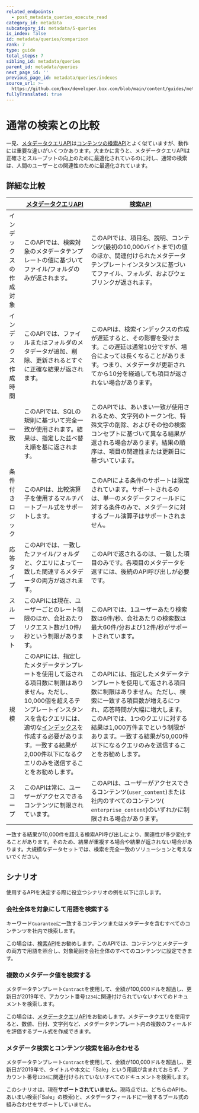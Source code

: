```yaml
---
related_endpoints:
  - post_metadata_queries_execute_read
category_id: metadata
subcategory_id: metadata/5-queries
is_index: false
id: metadata/queries/comparison
rank: 7
type: guide
total_steps: 7
sibling_id: metadata/queries
parent_id: metadata/queries
next_page_id: ''
previous_page_id: metadata/queries/indexes
source_url: >-
  https://github.com/box/developer.box.com/blob/main/content/guides/metadata/5-queries/7-comparison.md
fullyTranslated: true
---
```

# 通常の検索との比較

一見、[メタデータクエリAPI][mdq_api]は[コンテンツの検索API][search]とよく似ていますが、動作には重要な違いがいくつかあります。大まかに言うと、メタデータクエリAPIは正確さとスループットの向上のために最適化されているのに対し、通常の検索は、人間のユーザーとの関連性のために最適化されています。

## 詳細な比較

<!-- markdownlint-disable line-length -->

|             | [メタデータクエリAPI][mdq_api]                                                                                                                                                        | [検索API][search]                                                                                                                                                   |
| ----------- | ----------------------------------------------------------------------------------------------------------------------------------------------------------------------------- | ----------------------------------------------------------------------------------------------------------------------------------------------------------------- |
| インデックスの作成対象 | このAPIでは、検索対象のメタデータテンプレートの値に基づいてファイル/フォルダのみが返されます。                                                                                                                             | このAPIでは、項目名、説明、コンテンツ(最初の10,000バイトまで)の値のほか、関連付けられたメタデータテンプレートインスタンスに基づいてファイル、フォルダ、およびウェブリンクが返されます。                                                                 |
| インデックス作成時間  | このAPIでは、ファイルまたはフォルダのメタデータが追加、削除、更新されるとすぐに正確な結果が返されます。                                                                                                                         | このAPIは、検索インデックスの作成が遅延すると、その影響を受けます。この遅延は通常10分ですが、場合によっては長くなることがあります。つまり、メタデータが更新されてから10分を経過しても項目が返されない場合があります。                                                    |
| 一致          | このAPIでは、SQLの規則に基づいて完全一致が使用されます。結果は、指定した並べ替え順を基に返されます。                                                                                                                         | このAPIでは、あいまい一致が使用されるため、文字列のトークン化、特殊文字の削除、およびその他の検索コンセプトに基づいて異なる結果が返される場合があります。結果の順序は、項目の関連性または更新日に基づいています。                                                        |
| 条件付きロジック    | このAPIは、比較演算子を使用するマルチパートブール式をサポートします。                                                                                                                                          | このAPIによる条件のサポートは限定されています。サポートされるのは、単一のメタデータフィールドに対する条件のみで、メタデータに対するブール演算子はサポートされません。                                                                              |
| 応答タイプ       | このAPIでは、一致したファイル/フォルダと、クエリによって一致した関連するメタデータの両方が返されます。                                                                                                                         | このAPIで返されるのは、一致した項目のみです。各項目のメタデータを返すには、後続のAPI呼び出しが必要です。                                                                                                           |
| スループット      | このAPIには現在、ユーザーごとのレート制限のほか、会社あたりリクエスト数が10件/秒という制限があります。                                                                                                                        | このAPIでは、1ユーザーあたり検索数は6件/秒、会社あたりの検索数は最大60件/分および12件/秒がサポートされています。                                                                                                    |
| 規模          | このAPIには、指定したメタデータテンプレートを使用して返される項目数に制限はありません。ただし、10,000個を超えるテンプレートインスタンスを含むクエリには、適切な[インデックス](g://metadata/queries/indexes)を作成する必要があります。一致する結果が2,000件以下になるクエリのみを送信することをお勧めします。 | このAPIには、指定したメタデータテンプレートを使用して返される項目数に制限はありません。ただし、検索に一致する項目数が増えるにつれ、応答時間が大幅に増大します。このAPIでは、1つのクエリに対する結果は1,000万件までという制限があります。一致する結果が50,000件以下になるクエリのみを送信することをお勧めします。 |
| スコープ        | このAPIは常に、ユーザーがアクセスできるコンテンツに制限されています。                                                                                                                                          | このAPIは、ユーザーがアクセスできるコンテンツ(`​user_content​`)または社内のすべてのコンテンツ(`​enterprise_content​`)のいずれかに制限される場合があります。                                                              |

<!-- markdownlint-enable line-length -->

<Message warning>

一致する結果が10,000件を超える検索API呼び出しにより、関連性が多少変化することがあります。そのため、結果が重複する場合や結果が返されない場合があります。大規模なデータセットでは、検索を完全一致のソリューションと考えないでください。

</Message>

## シナリオ

使用するAPIを決定する際に役立つシナリオの例を以下に示します。

### 会社全体を対象にして用語を検索する

キーワード`Guarantee`に一致するコンテンツまたはメタデータを含むすべてのコンテンツを社内で検索します。

この場合は、[検索API][search]をお勧めします。このAPIでは、コンテンツとメタデータの両方で用語を照合し、対象範囲を会社全体のすべてのコンテンツに設定できます。

### 複数のメタデータ値を検索する

メタデータテンプレート`​Contract​`を使用して、金額が100,000ドルを超過し、更新日が2019年で、アカウント番号`​1234`に関連付けられていないすべてのドキュメントを検索します。

この場合は、[メタデータクエリAPI][mdq_api]をお勧めします。メタデータクエリを使用すると、数値、日付、文字列など、メタデータテンプレート内の複数のフィールドを評価するブール式を作成できます。

### メタデータ検索とコンテンツ検索を組み合わせる

メタデータテンプレート`​Contract​`を使用して、金額が100,000ドルを超過し、更新日が2019年で、タイトルや本文に「Sale」という用語が含まれておらず、アカウント番号`​1234`に関連付けられていないすべてのドキュメントを検索します。

このシナリオは、現在**サポートされていません**。現時点では、どちらのAPIも、あいまい検索(「Sale」の検索)と、メタデータフィールドに一致するブール式の組み合わせをサポートしていません。

[mdq_api]: e://post_metadata_queries_execute_read

[search]: e://get_search
